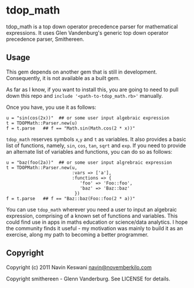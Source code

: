 # tdop_math

tdop_math is a top down operator precedence parser for mathematical
expressions.  It uses Glen Vandenburg's generic top down operator
precedence parser, Smithereen.

## Usage

This gem depends on another gem that is still in development.
Consequently, it is not available as a built gem.

As far as I know, if you want to install this, you are going to need to pull down this repo and `include '<path-to-tdop_math.rb>'` manually.

Once you have, you use it as follows:

    u = "sin(cos(2x))"  ## or some user input algebraic expression
    t = TDOPMath::Parser.new(u)
    f = t.parse   ## f == "Math.sin(Math.cos(2 * x))"

`tdop_math` reserves symbols `x`,`y` and `t` as variables.  It also
provides a basic list of functions, namely, `sin`, `cos`, `tan`, `sqrt`
and `exp`.  If you need to provide an alternate list of variables and
functions, you can do so as follows:

    u = "baz(foo(2a))"  ## or some user input algrebraic expression
    t = TDOPMath::Parser.new(u,
                             :vars => ['a'],
                             :functions => {
                                'foo' => 'Foo::foo',
                                'baz' => 'Baz::baz'
                              })
    f = t.parse   ## f == "Baz::baz(Foo::foo(2 * a))"

You can use `tdop_math` wherever you need a user to input an algebraic expression, comprising of a known set of functions and variables. This
could find use in apps in maths education or science/data analytics.  I hope the community finds it useful - my motivation was mainly
to build it as an exercise, along my path to becoming a better programmer.

## Copyright

Copyright (c) 2011 Navin Keswani <navin@novemberkilo.com>

Copyright smithereen - Glenn Vanderburg. See LICENSE for details.

[crockford]: http://javascript.crockford.com/tdop/tdop.html
